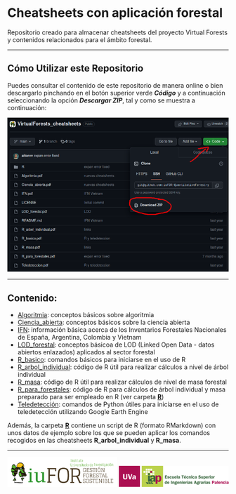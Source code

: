 # Cheatsheets con aplicación forestal

Repositorio creado para almacenar cheatsheets del proyecto Virtual Forests y contenidos relacionados para el ámbito forestal.  

---

## Cómo Utilizar este Repositorio

Puedes consultar el contenido de este repositorio de manera online o bien descargarlo pinchando en el botón superior verde ***Código*** y a continuación seleccionando la opción ***Descargar ZIP***, tal y como se muestra a continuación:

![](./otros/descargar_zip.png)

---

## Contenido:

- [Algoritmia](https://github.com/iuFOR-QuantitativeForestry/VirtualForests_cheatsheets/blob/main/Algoritmia.pdf): conceptos básicos sobre algoritmia
- [Ciencia_abierta](https://github.com/iuFOR-QuantitativeForestry/VirtualForests_cheatsheets/blob/main/Ciencia_abierta.pdf): conceptos básicos sobre la ciencia abierta
- [IFN](https://github.com/iuFOR-QuantitativeForestry/VirtualForests_cheatsheets/blob/main/IFN.pdf): información básica acerca de los Inventarios Forestales Nacionales de España, Argentina, Colombia y Vietnam
- [LOD_forestal](https://github.com/iuFOR-QuantitativeForestry/VirtualForests_cheatsheets/blob/main/LOD_forestal.pdf): conceptos básicoa de LOD (Linked Open Data - datos abiertos enlazados) aplicados al sector forestal
- [R_basico](https://github.com/iuFOR-QuantitativeForestry/VirtualForests_cheatsheets/blob/main/R_basico.pdf): comandos básicos para iniciarse en el uso de R
- [R_arbol_individual](https://github.com/iuFOR-QuantitativeForestry/VirtualForests_cheatsheets/blob/main/R_arbol_individual.pdf): código de R útil para realizar cálculos a nivel de árbol individual
- [R_masa](https://github.com/iuFOR-QuantitativeForestry/VirtualForests_cheatsheets/blob/main/R_masa.pdf): código de R útil para realizar cálculos de nivel de masa forestal
- [R_para_forestales](https://github.com/iuFOR-QuantitativeForestry/VirtualForests_cheatsheets/blob/main/R_para_forestales.pdf): código de R para cálculos de árbol individual y masa preparado para ser empleado en R (ver carpeta [**R**](https://github.com/iuFOR-QuantitativeForestry/VirtualForests_cheatsheets/tree/main/R))
- [Teledetección](https://github.com/iuFOR-QuantitativeForestry/VirtualForests_cheatsheets/blob/main/Teledeteccion.pdf): comandos de Python útiles para iniciarse en el uso de teledetección utilizando Google Earth Engine
  
Además, la carpeta [**R**](https://github.com/iuFOR-QuantitativeForestry/VirtualForests_cheatsheets/tree/main/R) contiene un script de R (formato RMarkdown) con unos datos de ejemplo sobre los que se pueden aplicar los comandos recogidos en las cheatsheets **R_arbol_individual** y **R_masa**.

---

<center>
<img src="https://raw.githubusercontent.com/simanfor/web/main/logos/iufor.png" alt="iufor" width="250"/>
<img src="https://raw.githubusercontent.com/simanfor/web/main/logos/UVa-ETSIIAA.png" alt="uva_etsiiaa" width="250"/>
</center>